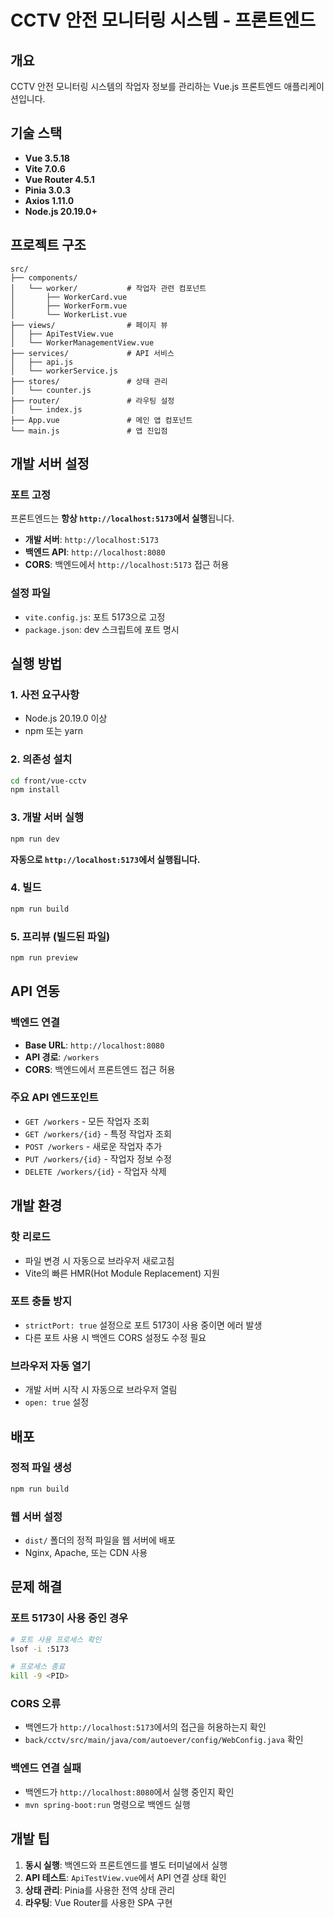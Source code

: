 # CCTV 안전 모니터링 시스템 - 프론트엔드

## 개요
CCTV 안전 모니터링 시스템의 작업자 정보를 관리하는 Vue.js 프론트엔드 애플리케이션입니다.

## 기술 스택
- **Vue 3.5.18**
- **Vite 7.0.6**
- **Vue Router 4.5.1**
- **Pinia 3.0.3**
- **Axios 1.11.0**
- **Node.js 20.19.0+**

## 프로젝트 구조
```
src/
├── components/
│   └── worker/           # 작업자 관련 컴포넌트
│       ├── WorkerCard.vue
│       ├── WorkerForm.vue
│       └── WorkerList.vue
├── views/                # 페이지 뷰
│   ├── ApiTestView.vue
│   └── WorkerManagementView.vue
├── services/             # API 서비스
│   ├── api.js
│   └── workerService.js
├── stores/               # 상태 관리
│   └── counter.js
├── router/               # 라우팅 설정
│   └── index.js
├── App.vue               # 메인 앱 컴포넌트
└── main.js               # 앱 진입점
```

## 개발 서버 설정

### 포트 고정
프론트엔드는 **항상 `http://localhost:5173`에서 실행**됩니다.

- **개발 서버**: `http://localhost:5173`
- **백엔드 API**: `http://localhost:8080`
- **CORS**: 백엔드에서 `http://localhost:5173` 접근 허용

### 설정 파일
- `vite.config.js`: 포트 5173으로 고정
- `package.json`: dev 스크립트에 포트 명시

## 실행 방법

### 1. 사전 요구사항
- Node.js 20.19.0 이상
- npm 또는 yarn

### 2. 의존성 설치
```bash
cd front/vue-cctv
npm install
```

### 3. 개발 서버 실행
```bash
npm run dev
```

**자동으로 `http://localhost:5173`에서 실행됩니다.**

### 4. 빌드
```bash
npm run build
```

### 5. 프리뷰 (빌드된 파일)
```bash
npm run preview
```

## API 연동

### 백엔드 연결
- **Base URL**: `http://localhost:8080`
- **API 경로**: `/workers`
- **CORS**: 백엔드에서 프론트엔드 접근 허용

### 주요 API 엔드포인트
- `GET /workers` - 모든 작업자 조회
- `GET /workers/{id}` - 특정 작업자 조회
- `POST /workers` - 새로운 작업자 추가
- `PUT /workers/{id}` - 작업자 정보 수정
- `DELETE /workers/{id}` - 작업자 삭제

## 개발 환경

### 핫 리로드
- 파일 변경 시 자동으로 브라우저 새로고침
- Vite의 빠른 HMR(Hot Module Replacement) 지원

### 포트 충돌 방지
- `strictPort: true` 설정으로 포트 5173이 사용 중이면 에러 발생
- 다른 포트 사용 시 백엔드 CORS 설정도 수정 필요

### 브라우저 자동 열기
- 개발 서버 시작 시 자동으로 브라우저 열림
- `open: true` 설정

## 배포

### 정적 파일 생성
```bash
npm run build
```

### 웹 서버 설정
- `dist/` 폴더의 정적 파일을 웹 서버에 배포
- Nginx, Apache, 또는 CDN 사용

## 문제 해결

### 포트 5173이 사용 중인 경우
```bash
# 포트 사용 프로세스 확인
lsof -i :5173

# 프로세스 종료
kill -9 <PID>
```

### CORS 오류
- 백엔드가 `http://localhost:5173`에서의 접근을 허용하는지 확인
- `back/cctv/src/main/java/com/autoever/config/WebConfig.java` 확인

### 백엔드 연결 실패
- 백엔드가 `http://localhost:8080`에서 실행 중인지 확인
- `mvn spring-boot:run` 명령으로 백엔드 실행

## 개발 팁

1. **동시 실행**: 백엔드와 프론트엔드를 별도 터미널에서 실행
2. **API 테스트**: `ApiTestView.vue`에서 API 연결 상태 확인
3. **상태 관리**: Pinia를 사용한 전역 상태 관리
4. **라우팅**: Vue Router를 사용한 SPA 구현

